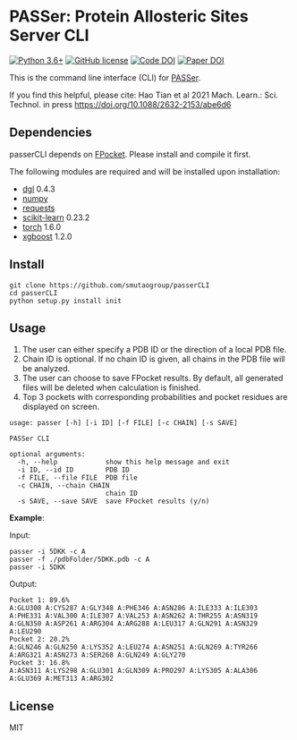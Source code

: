# PASSer: Protein Allosteric Sites Server CLI

[![Python 3.6+](https://img.shields.io/badge/python-3.6+-blue.svg)](https://www.python.org/downloads/release/python-360/) [![GitHub license](https://img.shields.io/github/license/Naereen/StrapDown.js.svg)](https://github.com/Naereen/StrapDown.js/blob/master/LICENSE) [![Code DOI](https://zenodo.org/badge/DOI/10.5281/zenodo.4154958.svg)](https://doi.org/10.5281/zenodo.4154958) [![Paper DOI](https://zenodo.org/badge/DOI/10.1088/2632-2153/abe6d6.svg)](https://doi.org/10.1088/2632-2153/abe6d6)



This is the command line interface (CLI) for [PASSer](https://passer.smu.edu). 

If you find this helpful, please cite: Hao Tian et al 2021 Mach. Learn.: Sci. Technol. in press https://doi.org/10.1088/2632-2153/abe6d6 

## Dependencies

passerCLI depends on [FPocket](https://github.com/Discngine/fpocket). Please install and compile it first. 

The following modules are required and will be installed upon installation:

-   [dgl](https://github.com/dmlc/dgl) 0.4.3
-   [numpy](https://github.com/numpy/numpy)
-   [requests](https://github.com/psf/requests)
-   [scikit-learn](https://github.com/scikit-learn/scikit-learn) 0.23.2
-   [torch](https://github.com/pytorch/pytorch) 1.6.0
-   [xgboost](https://github.com/dmlc/xgboost) 1.2.0

## Install

```
git clone https://github.com/smutaogroup/passerCLI
cd passerCLI
python setup.py install init
```

## Usage

1. The user can either specify a PDB ID or the direction of a local PDB file. 
2. Chain ID is optional. If no chain ID is given, all chains in the PDB file will be analyzed. 
3. The user can choose to save FPocket results. By default, all generated files will be deleted when calculation is finished. 
4. Top 3 pockets with corresponding probabilities and pocket residues are displayed on screen. 

```
usage: passer [-h] [-i ID] [-f FILE] [-c CHAIN] [-s SAVE]

PASSer CLI

optional arguments:
  -h, --help            show this help message and exit
  -i ID, --id ID        PDB ID
  -f FILE, --file FILE  PDB file
  -c CHAIN, --chain CHAIN
                        chain ID
  -s SAVE, --save SAVE  save FPocket results (y/n)
```

**Example**:

Input:

```
passer -i 5DKK -c A
passer -f ./pdbFolder/5DKK.pdb -c A
passer -i 5DKK
```

Output:

```
Pocket 1: 89.6%
A:GLU308 A:CYS287 A:GLY348 A:PHE346 A:ASN286 A:ILE333 A:ILE303 A:PHE331 A:VAL300 A:ILE307 A:VAL253 A:ASN262 A:THR255 A:ASN319 A:GLN350 A:ASP261 A:ARG304 A:ARG288 A:LEU317 A:GLN291 A:ASN329 A:LEU290
Pocket 2: 20.2%
A:GLN246 A:GLN250 A:LYS352 A:LEU274 A:ASN251 A:GLN269 A:TYR266 A:ARG321 A:ASN273 A:SER268 A:GLN249 A:GLY270
Pocket 3: 16.8%
A:ASN311 A:LYS298 A:GLU301 A:GLN309 A:PRO297 A:LYS305 A:ALA306 A:GLU369 A:MET313 A:ARG302
```

## License

MIT

